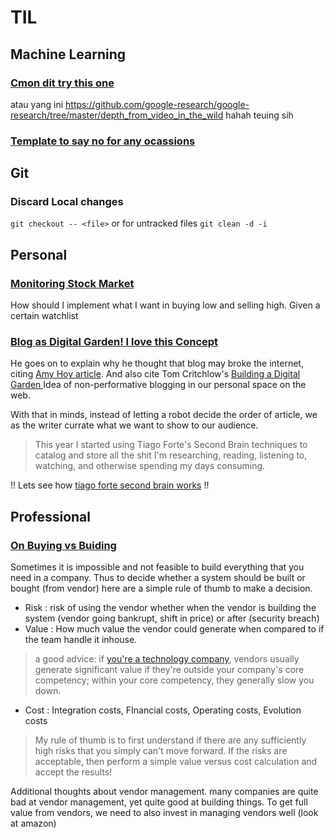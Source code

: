 # TIL

## Machine Learning

### [Cmon dit try this one](https://github.com/google/mannequinchallenge)

atau yang ini https://github.com/google-research/google-research/tree/master/depth_from_video_in_the_wild hahah teuing sih

### [Template to say no for any ocassions](https://www.starterstory.com/how-to-say-no?ref=producthunt)

## Git

### Discard Local changes

`git checkout -- <file>`
or for untracked files
`git clean -d -i`

## Personal

### [Monitoring Stock Market](https://eduardosasso.co/blog/turning-my-obsession-in-the-stock-market-into-a-side-project/)

How should I implement what I want in buying low and selling high. Given a certain watchlist

### [Blog as Digital Garden! I love this Concept](https://joelhooks.com/digital-garden)

He goes on to explain why he thought that blog may broke the internet, citing [Amy Hoy article](https://stackingthebricks.com/how-blogs-broke-the-web/). And also cite Tom Critchlow's [Building a Digital Garden ](https://tomcritchlow.com/2019/02/17/building-digital-garden/) Idea of non-performative blogging in our personal space on the web.

With that in minds, instead of letting a robot decide the order of article, we as the writer currate what we want to show to our audience.

>This year I started using Tiago Forte's Second Brain techniques to catalog and store all the shit I'm researching, reading, listening to, watching, and otherwise spending my days consuming.

!! Lets see how [tiago forte second brain works](https://praxis.fortelabs.co/progressive-summarization-a-practical-technique-for-designing-discoverable-notes-3459b257d3eb/) !!

## Professional

### [On Buying vs Buiding](https://lethain.com/build-vs-buy/)

Sometimes it is impossible and not feasible to build everything that you need in a company. Thus to decide whether a system should be built or bought (from vendor) here are a simple rule of thumb to make a decision.

- Risk : risk of using the vendor whether when the vendor is building the system (vendor going bankrupt, shift in price) or after (security breach)
- Value : How much value the vendor could generate when compared to if the team handle it inhouse.
> a good advice: if [you're a technology company](https://lethain.com/tech-company/), vendors usually generate significant value if they're outside your company's core competency; within your core competency, they generally slow you down.
- Cost : Integration costs, FInancial costs, Operating costs, Evolution costs

> My rule of thumb is to first understand if there are any sufficiently high risks that you simply can't move forward. If the risks are acceptable, then perform a simple value versus cost calculation and accept the results!

Additional thoughts about vendor management. many companies are quite bad at vendor management, yet quite good at building things. To get full value from vendors, we need to also invest in managing vendors well (look at amazon)


